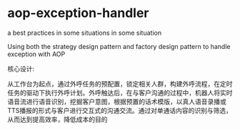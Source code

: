 # aop-exception-handler

a best practices in some situations in some situation

Using both the strategy design pattern and factory design pattern to handle exception with AOP

核心设计: 

从工作台为起点，通过外呼任务的预配置，锁定相关人群，构建外呼流程，在定时任务的驱动下执行外呼计划。外呼触达后，在与客户沟通的过程中，机器人将实时语音流进行语音识别，挖掘客户意图，根据预置的话术模版，以真人语音录播或TTS播报的形式与客户进行交互式的沟通交流。通过对单通话内容的识别与筛选，从而达到提高效率，降低成本的目的
